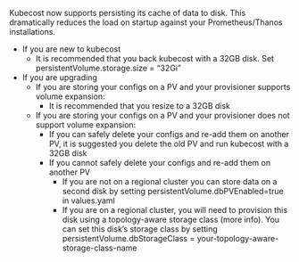 Kubecost now supports persisting its cache of data to disk. This dramatically reduces the load on startup against your Prometheus/Thanos installations.

* If you are new to kubecost
  * It is recommended that you back kubecost with a 32GB disk. Set persistentVolume.storage.size = “32Gi”
* If you are upgrading
  * If you are storing your configs on a PV and your provisioner supports volume expansion:
    * It is recommended that you resize to a 32GB disk
  * If you are storing your configs on a PV and your provisioner does not support volume expansion:
    * If you can safely delete your configs and re-add them on another PV, it is suggested you delete the old PV and run kubecost with a 32GB disk
    * If you cannot safely delete your configs and re-add them on another PV
      * If you are not on a regional cluster you can store data on a second disk by setting persistentVolume.dbPVEnabled=true in values.yaml
      * If you are on a regional cluster, you will need to provision this disk using a topology-aware storage class (more info). You can set this disk’s storage class by setting persistentVolume.dbStorageClass = your-topology-aware-storage-class-name




